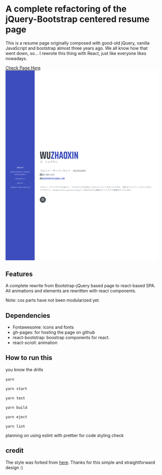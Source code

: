 # A complete refactoring of the jQuery-Bootstrap centered resume page
This is a resume page originally composed with good-old jQuery, vanilla JavaScript and bootstrap almost three years ago.
We all know how that went down, so... I rewrote this thing with React, just like everyone likes nowadays.

[Check Page Here](https://yagigo.github.io/)
![](./public/overview.png)
## Features
A complete rewrite from Bootstrap-jQuery based page to react-based SPA. All animations and elements are 
rewritten with react components.



Note: css parts have not been modularized yet.

## Dependencies
- Fontawesome: icons and fonts
- gh-pages: for hosting the page on github
- react-bootstrap: boostrap components for react.
- react-scroll: animation

## How to run this
you know the drills

`yarn`

`yarn start`

`yarn test`

`yarn build`

`yarn eject`

`yarn lint` 

planning on using eslint with prettier for code styling check

## credit
The style was forked from [here](https://github.com/StartBootstrap/startbootstrap-resume). Thanks for this simple and 
straightforward design :)